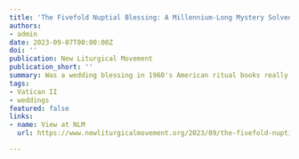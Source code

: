 ```yaml
---
title: 'The Fivefold Nuptial Blessing: A Millennium-Long Mystery Solved'
authors:
- admin
date: 2023-09-07T00:00:00Z
doi: ''
publication: New Liturgical Movement
publication_short: ''
summary: Was a wedding blessing in 1960's American ritual books really based on a 7th century Mozarabic blessing?
tags:
- Vatican II
- weddings
featured: false
links:
- name: View at NLM
  url: https://www.newliturgicalmovement.org/2023/09/the-fivefold-nuptial-blessing.html

---
```

